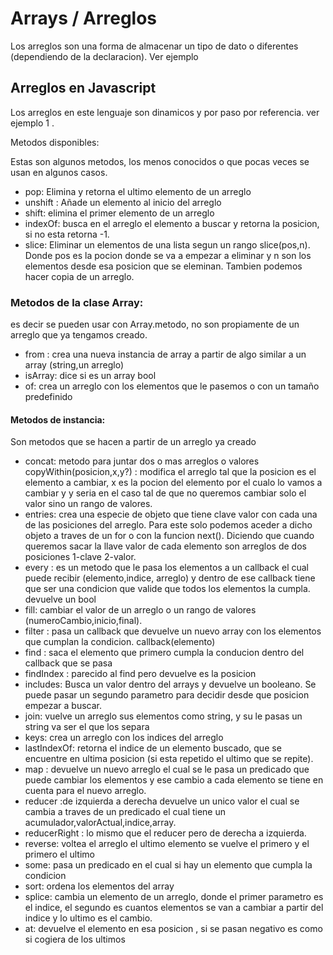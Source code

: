 

# Arrays / Arreglos

Los arreglos son una forma de almacenar un tipo de dato o diferentes (dependiendo de la declaracion). Ver ejemplo

## Arreglos en Javascript

Los arreglos en este lenguaje son dinamicos y por paso por referencia. ver ejemplo 1 .

Metodos disponibles:

Estas son algunos metodos, los menos conocidos o que pocas veces se usan en algunos casos.

* pop: Elimina y retorna el ultimo elemento de un arreglo
* unshift : Añade un elemento al inicio del arreglo
* shift: elimina el primer elemento de un arreglo
* indexOf: busca en el arreglo el elemento a buscar y retorna la posicion, si no esta retorna -1.
* slice: Eliminar un elementos de una lista segun un rango slice(pos,n). Donde pos es la pocion donde se va
a empezar a eliminar y n son los elementos desde esa posicion que se eleminan. Tambien podemos hacer copia de un arreglo.

### Metodos de la clase Array:
es decir se pueden usar con Array.metodo, no son propiamente de un arreglo que ya tengamos creado.


* from : crea una nueva instancia de array a partir de algo similar a un array (string,un arreglo)
* isArray: dice si es un array bool
* of: crea un arreglo con los elementos que le pasemos o con un tamaño predefinido
#### Metodos de instancia:

Son metodos que se hacen a partir de un arreglo ya creado

* concat: metodo para juntar dos o mas arreglos o valores
copyWithin(posicion,x,y?) : modifica el arreglo tal que la posicion es el elemento a cambiar, x es la pocion del
elemento por el cualo lo vamos a cambiar y y seria en el caso tal de que no queremos cambiar solo el valor sino un rango de valores.
* entries: crea una especie de objeto que tiene clave valor con cada una de las posiciones del arreglo. Para este solo podemos aceder a dicho objeto
a traves de un for o con la funcion next(). Diciendo que cuando queremos sacar la llave valor de cada elemento
son arreglos de dos posiciones 1-clave 2-valor.
* every : es un metodo que le pasa los elementos a un callback el cual puede recibir (elemento,indice, arreglo) y 
dentro de ese callback tiene que ser una condicion que valide que todos los elementos la cumpla. devuelve un bool
* fill: cambiar el valor de un arreglo o un rango de valores (numeroCambio,inicio,final).
* filter : pasa un callback que devuelve un nuevo array con los elementos que cumplan la condicion. callback(elemento)
* find : saca el elemento que primero cumpla la conducion dentro del callback que se pasa 
* findIndex : parecido al find pero devuelve es la posicion
* includes: Busca un valor dentro del arrays y devuelve un booleano. Se puede pasar un segundo parametro para decidir desde
que posicion empezar a buscar.
* join: vuelve un arreglo sus elementos como string, y su le pasas un string va ser el que los separa
* keys: crea un arreglo con los indices del arreglo
* lastIndexOf: retorna el indice de un elemento buscado, que se encuentre en ultima posicion (si esta repetido el ultimo que se repite).
* map : devuelve un nuevo arreglo el cual se le pasa un predicado que puede cambiar los elementos y ese cambio a cada elemento se tiene 
en cuenta para el nuevo arreglo.
* reducer :de izquierda a derecha devuelve un unico valor el cual se cambia a traves de un predicado el cual tiene un acumulador,valorActual,indice,array.
* reducerRight : lo mismo que el reducer pero de derecha a izquierda.
* reverse: voltea el arreglo el ultimo elemento se vuelve el primero y el primero el ultimo 
* some: pasa un predicado en el cual si hay un elemento que cumpla la condicion
* sort: ordena los elementos del array
* splice: cambia un elemento de un arreglo, donde el primer parametro es el indice, el segundo es cuantos elementos se van a cambiar a partir
del indice y lo ultimo es el cambio.
* at: devuelve el elemento en esa posicion , si se pasan negativo es como si cogiera de los ultimos



